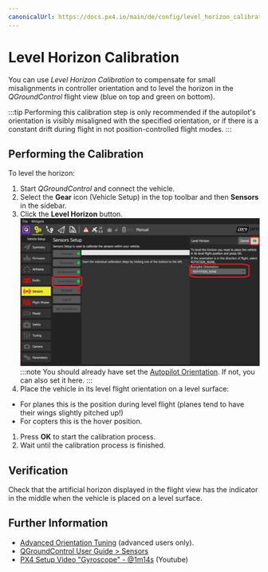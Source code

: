 ```yaml
---
canonicalUrl: https://docs.px4.io/main/de/config/level_horizon_calibration
---
```


# Level Horizon Calibration

You can use *Level Horizon Calibration* to compensate for small misalignments in controller orientation and to level the horizon in the *QGroundControl* flight view (blue on top and green on bottom).

:::tip
Performing this calibration step is only recommended if the autopilot's orientation is visibly misaligned with the specified orientation, or if there is a constant drift during flight in not position-controlled flight modes.
:::

## Performing the Calibration

To level the horizon:

1. Start *QGroundControl* and connect the vehicle.
1. Select the **Gear** icon (Vehicle Setup) in the top toolbar and then **Sensors** in the sidebar.
1. Click the **Level Horizon** button. ![Level Horizon calibration](../../assets/qgc/setup/sensor/sensor_level_horizon.jpg) :::note You should already have set the [Autopilot Orientation](../config/flight_controller_orientation.md). If not, you can also set it here. :::
1. Place the vehicle in its level flight orientation on a level surface:
  * For planes this is the position during level flight (planes tend to have their wings slightly pitched up!)
  * For copters this is the hover position.
1. Press **OK** to start the calibration process.
1. Wait until the calibration process is finished.


## Verification

Check that the artificial horizon displayed in the flight view has the indicator in the middle when the vehicle is placed on a level surface.


## Further Information

* [Advanced Orientation Tuning](../advanced_config/advanced_flight_controller_orientation_leveling.md) (advanced users only).
* [QGroundControl User Guide > Sensors](https://docs.qgroundcontrol.com/master/en/SetupView/sensors_px4.html#level-horizon)
* [PX4 Setup Video "Gyroscope" - @1m14s](https://youtu.be/91VGmdSlbo4?t=1m14s) (Youtube)
